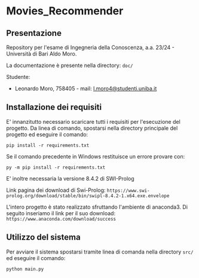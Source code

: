 # Movies_Recommender

## Presentazione
Repository per l'esame di Ingegneria della Conoscenza, a.a. 23/24 - Università di Bari Aldo Moro.

La documentazione è presente nella directory: ```doc/```

Studente:
* Leonardo Moro, 758405 - mail: l.moro4@studenti.uniba.it


## Installazione dei requisiti
E' innanzitutto necessario scaricare tutti i requisiti per l'esecuzione del progetto. 
Da linea di comando, spostarsi nella directory principale del progetto ed eseguire il comando:

```pip install -r requirements.txt```

Se il comando precedente in Windows restituisce un errore provare con:

```py -m pip install -r requirements.txt```

E' inoltre necessaria la versione 8.4.2 di SWI-Prolog

Link pagina dei download di Swi-Prolog: ```https://www.swi-prolog.org/download/stable/bin/swipl-8.4.2-1.x64.exe.envelope```

L'intero progetto è stato realizzato sfruttando l'ambiente di anaconda3.
Di seguito inseriamo il link per il suo download: ```https://www.anaconda.com/download/success```

## Utilizzo del sistema
Per avviare il sistema spostarsi tramite linea di comanda nella directory ```src/``` 
ed eseguire il comando:

  ```python main.py```

  
